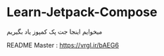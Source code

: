 # Learn-Jetpack-Compose
میخوایم اینجا جت پک کمپوز یاد بگیریم


README Master : https://vrgl.ir/bAEG6
